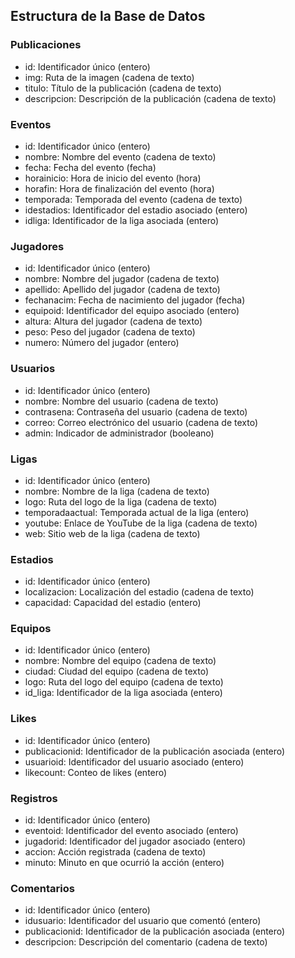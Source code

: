 ## Estructura de la Base de Datos
### Publicaciones
 - id: Identificador único (entero)
 - img: Ruta de la imagen (cadena de texto)
 - titulo: Título de la publicación (cadena de texto)
 - descripcion: Descripción de la publicación (cadena de texto)
### Eventos
 - id: Identificador único (entero)
 - nombre: Nombre del evento (cadena de texto)
 - fecha: Fecha del evento (fecha)
 - horainicio: Hora de inicio del evento (hora)
 - horafin: Hora de finalización del evento (hora)
 - temporada: Temporada del evento (cadena de texto)
 - idestadios: Identificador del estadio asociado (entero)
 - idliga: Identificador de la liga asociada (entero)
### Jugadores
 - id: Identificador único (entero)
 - nombre: Nombre del jugador (cadena de texto)
 - apellido: Apellido del jugador (cadena de texto)
 - fechanacim: Fecha de nacimiento del jugador (fecha)
 - equipoid: Identificador del equipo asociado (entero)
 - altura: Altura del jugador (cadena de texto)
 - peso: Peso del jugador (cadena de texto)
 - numero: Número del jugador (entero)
### Usuarios
 - id: Identificador único (entero)
 - nombre: Nombre del usuario (cadena de texto)
 - contrasena: Contraseña del usuario (cadena de texto)
 - correo: Correo electrónico del usuario (cadena de texto)
 - admin: Indicador de administrador (booleano)
### Ligas
 - id: Identificador único (entero)
 - nombre: Nombre de la liga (cadena de texto)
 - logo: Ruta del logo de la liga (cadena de texto)
 - temporadaactual: Temporada actual de la liga (entero)
 - youtube: Enlace de YouTube de la liga (cadena de texto)
 - web: Sitio web de la liga (cadena de texto)
### Estadios
 - id: Identificador único (entero)
 - localizacion: Localización del estadio (cadena de texto)
 - capacidad: Capacidad del estadio (entero)
### Equipos
 - id: Identificador único (entero)
 - nombre: Nombre del equipo (cadena de texto)
 - ciudad: Ciudad del equipo (cadena de texto)
 - logo: Ruta del logo del equipo (cadena de texto)
 - id_liga: Identificador de la liga asociada (entero)
### Likes
 - id: Identificador único (entero)
 - publicacionid: Identificador de la publicación asociada (entero)
 - usuarioid: Identificador del usuario asociado (entero)
 - likecount: Conteo de likes (entero)
### Registros
 - id: Identificador único (entero)
 - eventoid: Identificador del evento asociado (entero)
 - jugadorid: Identificador del jugador asociado (entero)
 - accion: Acción registrada (cadena de texto)
 - minuto: Minuto en que ocurrió la acción (entero)
### Comentarios
 - id: Identificador único (entero)
 - idusuario: Identificador del usuario que comentó (entero)
 - publicacionid: Identificador de la publicación asociada (entero)
 - descripcion: Descripción del comentario (cadena de texto)
